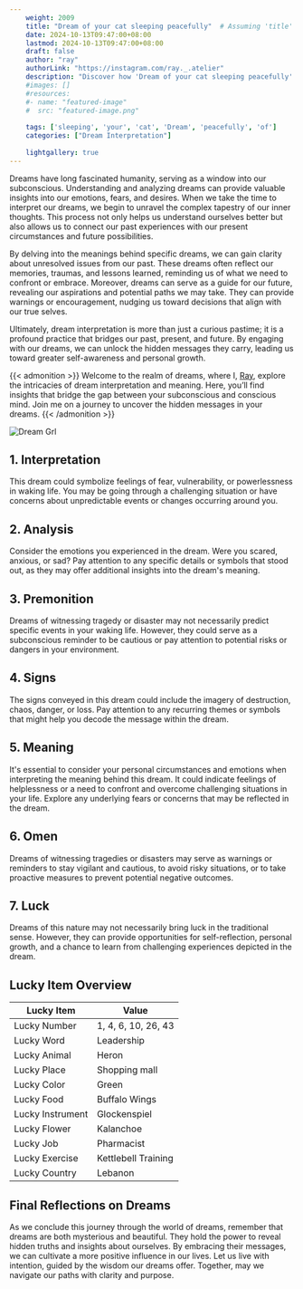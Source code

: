 ```yaml
---
    weight: 2009
    title: "Dream of your cat sleeping peacefully"  # Assuming 'title' column exists
    date: 2024-10-13T09:47:00+08:00
    lastmod: 2024-10-13T09:47:00+08:00
    draft: false
    author: "ray"
    authorLink: "https://instagram.com/ray._.atelier"
    description: "Discover how 'Dream of your cat sleeping peacefully' can interpret your future and uncover its significant meanings in your life."
    #images: []
    #resources:
    #- name: "featured-image"
    #  src: "featured-image.png"
    
    tags: ['sleeping', 'your', 'cat', 'Dream', 'peacefully', 'of']
    categories: ["Dream Interpretation"]
    
    lightgallery: true
---
```

    
Dreams have long fascinated humanity, serving as a window into our subconscious. Understanding and analyzing dreams can provide valuable insights into our emotions, fears, and desires. When we take the time to interpret our dreams, we begin to unravel the complex tapestry of our inner thoughts. This process not only helps us understand ourselves better but also allows us to connect our past experiences with our present circumstances and future possibilities.

By delving into the meanings behind specific dreams, we can gain clarity about unresolved issues from our past. These dreams often reflect our memories, traumas, and lessons learned, reminding us of what we need to confront or embrace. Moreover, dreams can serve as a guide for our future, revealing our aspirations and potential paths we may take. They can provide warnings or encouragement, nudging us toward decisions that align with our true selves.

Ultimately, dream interpretation is more than just a curious pastime; it is a profound practice that bridges our past, present, and future. By engaging with our dreams, we can unlock the hidden messages they carry, leading us toward greater self-awareness and personal growth.

{{< admonition >}}
Welcome to the realm of dreams, where I, [Ray](https://instagram.com/ray._.atelier), explore the intricacies of dream interpretation and meaning. Here, you’ll find insights that bridge the gap between your subconscious and conscious mind. Join me on a journey to uncover the hidden messages in your dreams.
{{< /admonition >}}

![Dream Grl](https://cdn.pixabay.com/photo/2017/11/02/03/35/gothic-2910057_1280.jpg "Dream Grl")

## 1. Interpretation
 This dream could symbolize feelings of fear, vulnerability, or powerlessness in waking life. You may be going through a challenging situation or have concerns about unpredictable events or changes occurring around you.

## 2. Analysis
 Consider the emotions you experienced in the dream. Were you scared, anxious, or sad? Pay attention to any specific details or symbols that stood out, as they may offer additional insights into the dream's meaning.

## 3. Premonition
 Dreams of witnessing tragedy or disaster may not necessarily predict specific events in your waking life. However, they could serve as a subconscious reminder to be cautious or pay attention to potential risks or dangers in your environment.

## 4. Signs
 The signs conveyed in this dream could include the imagery of destruction, chaos, danger, or loss. Pay attention to any recurring themes or symbols that might help you decode the message within the dream.

## 5. Meaning
 It's essential to consider your personal circumstances and emotions when interpreting the meaning behind this dream. It could indicate feelings of helplessness or a need to confront and overcome challenging situations in your life. Explore any underlying fears or concerns that may be reflected in the dream.

## 6. Omen
 Dreams of witnessing tragedies or disasters may serve as warnings or reminders to stay vigilant and cautious, to avoid risky situations, or to take proactive measures to prevent potential negative outcomes.

## 7. Luck
 Dreams of this nature may not necessarily bring luck in the traditional sense. However, they can provide opportunities for self-reflection, personal growth, and a chance to learn from challenging experiences depicted in the dream.

## Lucky Item Overview
| Lucky Item          | Value              |
|---------------|--------------------|
| Lucky Number        | 1, 4, 6, 10, 26, 43  |
| Lucky Word          | Leadership |
| Lucky Animal        | Heron |
| Lucky Place         | Shopping mall     |
| Lucky Color         | Green     |
| Lucky Food          | Buffalo Wings      |
| Lucky Instrument    | Glockenspiel |
| Lucky Flower        | Kalanchoe    |
| Lucky Job           | Pharmacist       |
| Lucky Exercise      | Kettlebell Training  |
| Lucky Country       | Lebanon    |


##  Final Reflections on Dreams

As we conclude this journey through the world of dreams, remember that dreams are both mysterious and beautiful. They hold the power to reveal hidden truths and insights about ourselves. By embracing their messages, we can cultivate a more positive influence in our lives. Let us live with intention, guided by the wisdom our dreams offer. Together, may we navigate our paths with clarity and purpose.
